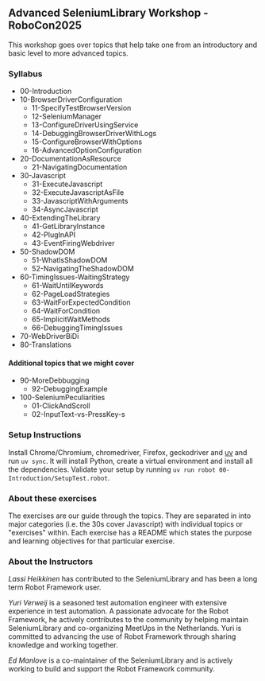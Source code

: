 ## Advanced SeleniumLibrary Workshop - RoboCon2025

This workshop goes over topics that help take one from an introductory and basic level
to more advanced topics.

### Syllabus

- 00-Introduction
- 10-BrowserDriverConfiguration
  * 11-SpecifyTestBrowserVersion
  * 12-SeleniumManager
  * 13-ConfigureDriverUsingService
  * 14-DebuggingBrowserDriverWithLogs
  * 15-ConfigureBrowserWithOptions
  * 16-AdvancedOptionConfiguration
- 20-DocumentationAsResource
  * 21-NavigatingDocumentation
- 30-Javascript
  * 31-ExecuteJavascript
  * 32-ExecuteJavascriptAsFile
  * 33-JavascriptWithArguments
  * 34-AsyncJavascript
- 40-ExtendingTheLibrary
  * 41-GetLibraryInstance
  * 42-PlugInAPI
  * 43-EventFiringWebdriver
- 50-ShadowDOM
  * 51-WhatIsShadowDOM
  * 52-NavigatingTheShadowDOM
- 60-TimingIssues-WaitingStrategy
  * 61-WaitUntilKeywords
  * 62-PageLoadStrategies
  * 63-WaitForExpectedCondition
  * 64-WaitForCondition
  * 65-ImplicitWaitMethods
  * 66-DebuggingTimingIssues
- 70-WebDriverBiDi
- 80-Translations

#### Additional topics that we might cover

- 90-MoreDebbugging
  * 92-DebuggingExample
- 100-SeleniumPeculiarities
  * 01-ClickAndScroll
  * 02-InputText-vs-PressKey-s

### Setup Instructions
Install Chrome/Chromium, chromedriver, Firefox, geckodriver and
[uv](https://docs.astral.sh/uv/getting-started/installation/) and run `uv sync`.
It will install Python, create a virtual environment and install all the dependencies.
Validate your setup by running `uv run robot 00-Introduction/SetupTest.robot`.

### About these exercises

The exercises are our guide through the topics. They are separated in into major categories (i.e. the 30s cover Javascript)
with individual topics or "exercises" within. Each exercise has a README which states the purpose and learning objectives
for that particular exercise.

### About the Instructors

_Lassi Heikkinen_ has contributed to the SeleniumLibrary and has been a long term Robot Framework user.

_Yuri Verweij_ is a seasoned test automation engineer with extensive experience in test automation.
A passionate advocate for the Robot Framework, he actively contributes to the community by helping
maintain SeleniumLibrary and co-organizing MeetUps in the Netherlands. Yuri is committed to advancing
the use of Robot Framework through sharing knowledge and working together.

_Ed Manlove_ is a co-maintainer of the SeleniumLibrary and is actively working to build and support
the Robot Framework community.
